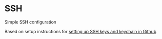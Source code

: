 # SSH

Simple SSH configuration

Based on setup instructions for [setting up SSH keys and keychain in Github][0].

[0]: https://docs.github.com/en/authentication/connecting-to-github-with-ssh/generating-a-new-ssh-key-and-adding-it-to-the-ssh-agent
